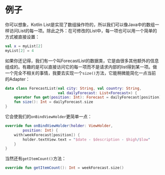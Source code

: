 # 例子

你可以想象，Kotlin List是实现了数组操作符的，所以我们可以像Java中的数组一样访问List的每一项。除此之外：在可修改的List中，每一项也可以用一个简单的方式被直接设置：

```kotlin
val x = myList[2]
myList[2] = 4
```

如果你还记得，我们有一个叫ForecastList的数据类，它是由很多其他额外的信息组成的。有趣的是可以直接访问它的每一项而不是请求内部的list得到某一项。做一个完全不相关的事情，我要去实现一个`size()`方法，它能稍微能简化一点当前的Adapter：

```kotlin
data class ForecastList(val city: String, val country: String,
                        val dailyForecast: List<Forecast>) {
    operator fun get(position: Int): Forecast = dailyForecast[position]
    fun size(): Int = dailyForecast.size
}
```

它会使我们的`onBindViewHolder`更简单一点：

```kotlin
override fun onBindViewHolder(holder: ViewHolder,
        position: Int) {
	with(weekForecast[position]) {
	    holder.textView.text = "$date - $description - $high/$low"
	}
}
```

当然还有`getItemCount()`方法：

```kotlin
override fun getItemCount(): Int = weekForecast.size()
```